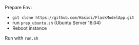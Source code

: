 Prepare Env:
  - `git clone https://github.com/Hasidi/FlaskModelApp.git` <br>
  - run `prep_ubuntu.sh` (Ubuntu Server 16.04) <br>
- Reboot instance 

Run with `run.sh`